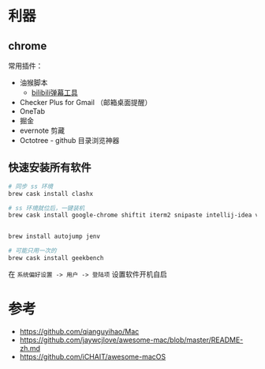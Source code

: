# 利器
## chrome
常用插件：

- 油猴脚本
  - [bilibili弹幕工具](https://greasyfork.org/en/scripts/378513-bilibili-cc%E5%AD%97%E5%B9%95%E5%B7%A5%E5%85%B7)
- Checker Plus for Gmail （邮箱桌面提醒）
- OneTab
- 掘金
- evernote 剪藏
- Octotree - github 目录浏览神器


## 快速安装所有软件
```bash
# 同步 ss 环境
brew cask install clashx

# ss 环境就位后，一键装机
brew cask install google-chrome shiftit iterm2 snipaste intellij-idea vlc sogouinput licecap picgo neteasemusic atom obs firefox baidunetdisk postman xmind keepassx nutstore evernote cheatsheet calibre the-unarchiver rescuetime


brew install autojump jenv

# 可能只用一次的
brew cask install geekbench

```
在 `系统偏好设置 -> 用户 -> 登陆项` 设置软件开机自启

# 参考
- https://github.com/qianguyihao/Mac
- https://github.com/jaywcjlove/awesome-mac/blob/master/README-zh.md
- https://github.com/iCHAIT/awesome-macOS
